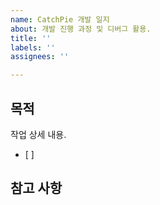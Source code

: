 ```yaml
---
name: CatchPie 개발 일지
about: 개발 진행 과정 및 디버그 활용.
title: ''
labels: ''
assignees: ''

---
```


## 목적
> 

작업 상세 내용.
- [ ] 

## 참고 사항

